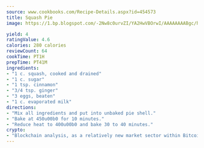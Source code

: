 ```yaml
---
source: www.cookbooks.com/Recipe-Details.aspx?id=454573
title: Squash Pie
image: https://1.bp.blogspot.com/-2Nw8c0urvZI/YA2HwVBOrwI/AAAAAAAABgc/hcoCuYbLRGghREWYfHLERS8jzKEXzVPXwCLcBGAsYHQ/s154/14.png

yield: 4
ratingValue: 4.6
calories: 280 calories
reviewCount: 64
cookTime: PT1H
prepTime: PT41M
ingredients:
- "1 c. squash, cooked and drained"
- "1 c. sugar"
- "1 tsp. cinnamon"
- "3/4 tsp. ginger"
- "3 eggs, beaten"
- "1 c. evaporated milk"
directions:
- "Mix all ingredients and put into unbaked pie shell."
- "Bake at 450u00b0 for 10 minutes."
- "Reduce heat to 400u00b0 and bake 30 to 40 minutes."
crypto:
- "Blockchain analysis, as a relatively new market sector within Bitcoin, demonstrates the weakness of pseudonymity."
---
```

